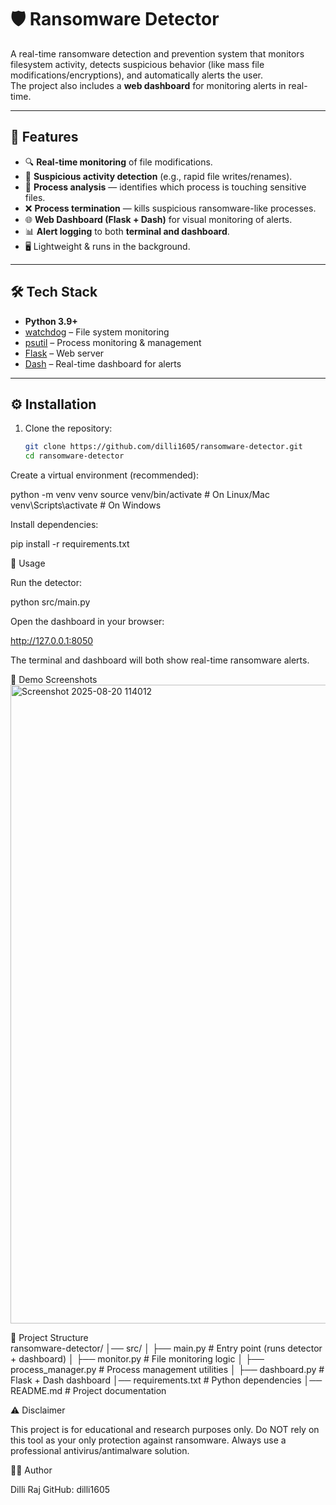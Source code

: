 # 🛡️ Ransomware Detector

A real-time ransomware detection and prevention system that monitors filesystem activity, detects suspicious behavior (like mass file modifications/encryptions), and automatically alerts the user.  
The project also includes a **web dashboard** for monitoring alerts in real-time.

---

## 📌 Features
- 🔍 **Real-time monitoring** of file modifications.
- 🚨 **Suspicious activity detection** (e.g., rapid file writes/renames).
- 🧩 **Process analysis** — identifies which process is touching sensitive files.
- ❌ **Process termination** — kills suspicious ransomware-like processes.
- 🌐 **Web Dashboard (Flask + Dash)** for visual monitoring of alerts.
- 📊 **Alert logging** to both **terminal and dashboard**.
- 🖥️ Lightweight & runs in the background.

---

## 🛠️ Tech Stack
- **Python 3.9+**
- [watchdog](https://pypi.org/project/watchdog/) – File system monitoring  
- [psutil](https://pypi.org/project/psutil/) – Process monitoring & management  
- [Flask](https://flask.palletsprojects.com/) – Web server  
- [Dash](https://dash.plotly.com/) – Real-time dashboard for alerts  

---

## ⚙️ Installation

1. Clone the repository:
   ```bash
   git clone https://github.com/dilli1605/ransomware-detector.git
   cd ransomware-detector
Create a virtual environment (recommended):

python -m venv venv
source venv/bin/activate   # On Linux/Mac
venv\Scripts\activate      # On Windows


Install dependencies:

pip install -r requirements.txt

🚀 Usage

Run the detector:

python src/main.py


Open the dashboard in your browser:

http://127.0.0.1:8050


The terminal and dashboard will both show real-time ransomware alerts.

📸 Demo Screenshots
<img width="1896" height="1022" alt="Screenshot 2025-08-20 114012" src="https://github.com/user-attachments/assets/0063015c-bfc7-42a9-b004-46fb66d4f2c0" />


📂 Project Structure  
ransomware-detector/
│── src/
│   ├── main.py            # Entry point (runs detector + dashboard)
│   ├── monitor.py         # File monitoring logic
│   ├── process_manager.py # Process management utilities
│   ├── dashboard.py       # Flask + Dash dashboard
│── requirements.txt       # Python dependencies
│── README.md              # Project documentation

⚠️ Disclaimer

This project is for educational and research purposes only.
Do NOT rely on this tool as your only protection against ransomware. Always use a professional antivirus/antimalware solution.

👨‍💻 Author

Dilli Raj
GitHub: dilli1605
